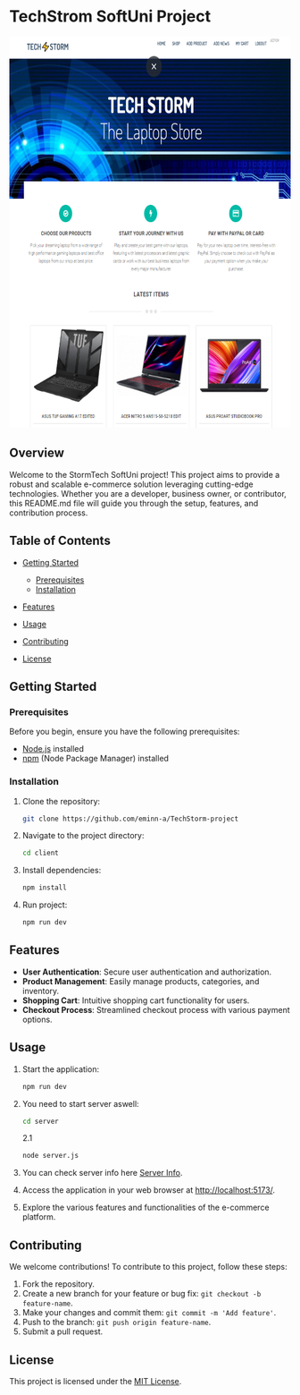 # TechStrom SoftUni Project

<!-- ![Project Logo](Client/public/images/TechStorm.png) -->

<img src="/Client/public/images/TechStorm.png" alt="Project Logo" width="700" height="700">

## Overview

Welcome to the StormTech SoftUni project! This project aims to provide a robust and scalable e-commerce solution leveraging cutting-edge technologies. Whether you are a developer, business owner, or contributor, this README.md file will guide you through the setup, features, and contribution process.

## Table of Contents

- [Getting Started](#getting-started)

  - [Prerequisites](#prerequisites)
  - [Installation](#installation)

- [Features](#features)
- [Usage](#usage)
- [Contributing](#contributing)
- [License](#license)

## Getting Started

### Prerequisites

Before you begin, ensure you have the following prerequisites:

- [Node.js](https://nodejs.org/) installed
- [npm](https://www.npmjs.com/) (Node Package Manager) installed

### Installation

1. Clone the repository:

   ```bash
   git clone https://github.com/eminn-a/TechStorm-project
   ```

2. Navigate to the project directory:

   ```bash
   cd client
   ```

3. Install dependencies:

   ```bash
   npm install
   ```

4. Run project:

   ```bash
   npm run dev
   ```

## Features

- **User Authentication**: Secure user authentication and authorization.
- **Product Management**: Easily manage products, categories, and inventory.
- **Shopping Cart**: Intuitive shopping cart functionality for users.
- **Checkout Process**: Streamlined checkout process with various payment options.

## Usage

1. Start the application:

   ```bash
   npm run dev
   ```

2. You need to start server aswell:

   ```bash
   cd server

   ```

   2.1

   ```bash
   node server.js

   ```

3. You can check server info here [Server Info](https://github.com/softuni-practice-server/softuni-practice-server).

4. Access the application in your web browser at [http://localhost:5173/](http://localhost:5173/).

5. Explore the various features and functionalities of the e-commerce platform.

## Contributing

We welcome contributions! To contribute to this project, follow these steps:

1. Fork the repository.
2. Create a new branch for your feature or bug fix: `git checkout -b feature-name`.
3. Make your changes and commit them: `git commit -m 'Add feature'`.
4. Push to the branch: `git push origin feature-name`.
5. Submit a pull request.

## License

This project is licensed under the [MIT License](LICENSE).
